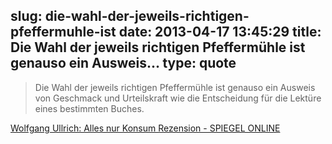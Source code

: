 slug: die-wahl-der-jeweils-richtigen-pfeffermuhle-ist
date: 2013-04-17 13:45:29
title: Die Wahl der jeweils richtigen Pfeffermühle ist genauso ein Ausweis...
type: quote
---

> Die Wahl der jeweils richtigen Pfeffermühle ist genauso ein Ausweis von Geschmack und Urteilskraft wie die Entscheidung für die Lektüre eines bestimmten Buches.

[Wolfgang Ullrich: Alles nur Konsum Rezension - SPIEGEL ONLINE](http://www.spiegel.de/kultur/literatur/wolfgang-ullrich-alles-nur-konsum-rezension-a-893637.html)
